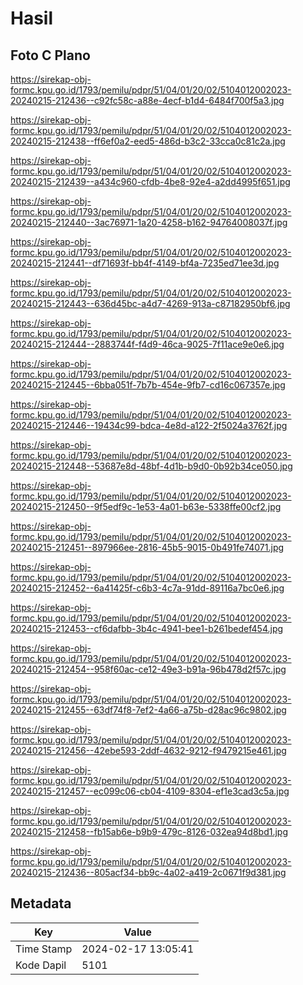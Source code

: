 # Hasil

## Foto C Plano

https://sirekap-obj-formc.kpu.go.id/1793/pemilu/pdpr/51/04/01/20/02/5104012002023-20240215-212436--c92fc58c-a88e-4ecf-b1d4-6484f700f5a3.jpg

https://sirekap-obj-formc.kpu.go.id/1793/pemilu/pdpr/51/04/01/20/02/5104012002023-20240215-212438--ff6ef0a2-eed5-486d-b3c2-33cca0c81c2a.jpg

https://sirekap-obj-formc.kpu.go.id/1793/pemilu/pdpr/51/04/01/20/02/5104012002023-20240215-212439--a434c960-cfdb-4be8-92e4-a2dd4995f651.jpg

https://sirekap-obj-formc.kpu.go.id/1793/pemilu/pdpr/51/04/01/20/02/5104012002023-20240215-212440--3ac76971-1a20-4258-b162-94764008037f.jpg

https://sirekap-obj-formc.kpu.go.id/1793/pemilu/pdpr/51/04/01/20/02/5104012002023-20240215-212441--df71693f-bb4f-4149-bf4a-7235ed71ee3d.jpg

https://sirekap-obj-formc.kpu.go.id/1793/pemilu/pdpr/51/04/01/20/02/5104012002023-20240215-212443--636d45bc-a4d7-4269-913a-c87182950bf6.jpg

https://sirekap-obj-formc.kpu.go.id/1793/pemilu/pdpr/51/04/01/20/02/5104012002023-20240215-212444--2883744f-f4d9-46ca-9025-7f11ace9e0e6.jpg

https://sirekap-obj-formc.kpu.go.id/1793/pemilu/pdpr/51/04/01/20/02/5104012002023-20240215-212445--6bba051f-7b7b-454e-9fb7-cd16c067357e.jpg

https://sirekap-obj-formc.kpu.go.id/1793/pemilu/pdpr/51/04/01/20/02/5104012002023-20240215-212446--19434c99-bdca-4e8d-a122-2f5024a3762f.jpg

https://sirekap-obj-formc.kpu.go.id/1793/pemilu/pdpr/51/04/01/20/02/5104012002023-20240215-212448--53687e8d-48bf-4d1b-b9d0-0b92b34ce050.jpg

https://sirekap-obj-formc.kpu.go.id/1793/pemilu/pdpr/51/04/01/20/02/5104012002023-20240215-212450--9f5edf9c-1e53-4a01-b63e-5338ffe00cf2.jpg

https://sirekap-obj-formc.kpu.go.id/1793/pemilu/pdpr/51/04/01/20/02/5104012002023-20240215-212451--897966ee-2816-45b5-9015-0b491fe74071.jpg

https://sirekap-obj-formc.kpu.go.id/1793/pemilu/pdpr/51/04/01/20/02/5104012002023-20240215-212452--6a41425f-c6b3-4c7a-91dd-89116a7bc0e6.jpg

https://sirekap-obj-formc.kpu.go.id/1793/pemilu/pdpr/51/04/01/20/02/5104012002023-20240215-212453--cf6dafbb-3b4c-4941-bee1-b261bedef454.jpg

https://sirekap-obj-formc.kpu.go.id/1793/pemilu/pdpr/51/04/01/20/02/5104012002023-20240215-212454--958f60ac-ce12-49e3-b91a-96b478d2f57c.jpg

https://sirekap-obj-formc.kpu.go.id/1793/pemilu/pdpr/51/04/01/20/02/5104012002023-20240215-212455--63df74f8-7ef2-4a66-a75b-d28ac96c9802.jpg

https://sirekap-obj-formc.kpu.go.id/1793/pemilu/pdpr/51/04/01/20/02/5104012002023-20240215-212456--42ebe593-2ddf-4632-9212-f9479215e461.jpg

https://sirekap-obj-formc.kpu.go.id/1793/pemilu/pdpr/51/04/01/20/02/5104012002023-20240215-212457--ec099c06-cb04-4109-8304-ef1e3cad3c5a.jpg

https://sirekap-obj-formc.kpu.go.id/1793/pemilu/pdpr/51/04/01/20/02/5104012002023-20240215-212458--fb15ab6e-b9b9-479c-8126-032ea94d8bd1.jpg

https://sirekap-obj-formc.kpu.go.id/1793/pemilu/pdpr/51/04/01/20/02/5104012002023-20240215-212436--805acf34-bb9c-4a02-a419-2c0671f9d381.jpg


## Metadata

| Key        | Value               |
| ---------- | ------------------- |
| Time Stamp | 2024-02-17 13:05:41 |
| Kode Dapil | 5101                |



